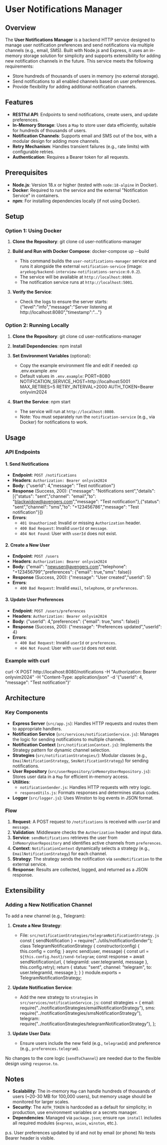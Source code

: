 # User Notifications Manager

## Overview

The **User Notifications Manager** is a backend HTTP service designed to manage user notification preferences and send notifications via multiple channels (e.g., email, SMS). Built with Node.js and Express, it uses an in-memory storage solution for simplicity and supports extensibility for adding new notification channels in the future. This service meets the following requirements:

- Store hundreds of thousands of users in memory (no external storage).
- Send notifications to all enabled channels based on user preferences.
- Provide flexibility for adding additional notification channels.

## Features

- **RESTful API**: Endpoints to send notifications, create users, and update preferences.
- **In-Memory Storage**: Uses a `Map` to store user data efficiently, suitable for hundreds of thousands of users.
- **Notification Channels**: Supports email and SMS out of the box, with a modular design for adding more channels.
- **Retry Mechanism**: Handles transient failures (e.g., rate limits) with configurable retries.
- **Authentication**: Requires a Bearer token for all requests.

## Prerequisites

- **Node.js**: Version 18.x or higher (tested with `node:18-alpine` in Docker).
- **Docker**: Required to run the service and the external "Notification Service" in containers.
- **npm**: For installing dependencies locally (if not using Docker).

## Setup

### Option 1: Using Docker
1. **Clone the Repository**:
   git clone <your-repo-url>
   cd user-notifications-manager

2. **Build and Run with Docker Compose**:
   docker-compose up --build
   - This command builds the `user-notifications-manager` service and runs it alongside the external `notification-service` (image: `aryekog/backend-interview-notifications-service:0.0.2`).
   - The service will be available at `http://localhost:8080`.
   - The notification service runs at `http://localhost:5001`.

3. **Verify the Service**:
   - Check the logs to ensure the server starts:
     {"level":"info","message":"Server listening at http://localhost:8080","timestamp":"..."}

### Option 2: Running Locally
1. **Clone the Repository**:
   git clone <your-repo-url>
   cd user-notifications-manager

2. **Install Dependencies**:
   npm install

3. **Set Environment Variables** (optional):
   - Copy the example environment file and edit if needed:
     cp .env.example .env
   - Default values in `.env.example`:
     PORT=8080
     NOTIFICATION_SERVICE_HOST=http://localhost:5001
     MAX_RETRIES=5
     RETRY_INTERVAL=2000
     AUTH_TOKEN=Bearer onlyvim2024

4. **Start the Service**:
   npm start
   - The service will run at `http://localhost:8080`.
   - Note: You must separately run the `notification-service` (e.g., via Docker) for notifications to work.

## Usage

### API Endpoints

#### 1. Send Notifications
- **Endpoint**: `POST /notifications`
- **Headers**: `Authorization: Bearer onlyvim2024`
- **Body**:
  {"userId": 4,"message": "Test notification"}
- **Response** (Success, 200):
  {"message": "Notifications sent","details": [{"status": "sent","channel": "email","to": "blackwidow@avengers.com","message": "Test notification"},{"status": "sent","channel": "sms","to": "+123456786","message": "Test notification"}]}
- **Errors**:
  - `401 Unauthorized`: Invalid or missing `Authorization` header.
  - `400 Bad Request`: Invalid `userId` or `message`.
  - `404 Not Found`: User with `userId` does not exist.

#### 2. Create a New User
- **Endpoint**: `POST /users`
- **Headers**: `Authorization: Bearer onlyvim2024`
- **Body**:
  {"email": "newuser@avengers.com","telephone": "+123456799","preferences": {"email": true,"sms": false}}
- **Response** (Success, 200):
  {"message": "User created","userId": 5}
- **Errors**:
  - `400 Bad Request`: Invalid `email`, `telephone`, or `preferences`.

#### 3. Update User Preferences
- **Endpoint**: `POST /users/preferences`
- **Headers**: `Authorization: Bearer onlyvim2024`
- **Body**:
  {"userId": 4,"preferences": {"email": true,"sms": false}}
- **Response** (Success, 200):
  {"message": "Preferences updated","userId": 4}
- **Errors**:
  - `400 Bad Request`: Invalid `userId` or `preferences`.
  - `404 Not Found`: User with `userId` does not exist.

### Example with curl
curl -X POST http://localhost:8080/notifications -H "Authorization: Bearer onlyvim2024" -H "Content-Type: application/json" -d '{"userId": 4, "message": "Test notification"}'

## Architecture

### Key Components
- **Express Server** (`src/app.js`): Handles HTTP requests and routes them to appropriate handlers.
- **Notification Service** (`src/services/notificationService.js`): Manages the logic for sending notifications to multiple channels.
- **Notification Context** (`src/notificationContext.js`): Implements the Strategy pattern for dynamic channel selection.
- **Strategies** (`src/notificationStrategies/`): Modular classes (e.g., `EmailNotificationStrategy`, `SmsNotificationStrategy`) for sending notifications.
- **User Repository** (`src/userRepository/inMemoryUserRepository.js`): Stores user data in a `Map` for efficient in-memory access.
- **Utilities**:
  - `notificationSender.js`: Handles HTTP requests with retry logic.
  - `responseUtils.js`: Formats responses and determines status codes.
- **Logger** (`src/logger.js`): Uses Winston to log events in JSON format.

### Flow
1. **Request**: A POST request to `/notifications` is received with `userId` and `message`.
2. **Validation**: Middleware checks the `Authorization` header and input data.
3. **Service**: `sendNotifications` retrieves the user from `InMemoryUserRepository` and identifies active channels from `preferences`.
4. **Context**: `NotificationContext` dynamically selects a strategy (e.g., `EmailNotificationStrategy`) for each channel.
5. **Strategy**: The strategy sends the notification via `sendNotification` to the external service.
6. **Response**: Results are collected, logged, and returned as a JSON response.

## Extensibility

### Adding a New Notification Channel
To add a new channel (e.g., Telegram):
1. **Create a New Strategy**:
   - File: `src/notificationStrategies/telegramNotificationStrategy.js`
   const { sendNotification } = require("../utils/notificationSender");
   class TelegramNotificationStrategy {
       constructor(config) {
           this.config = config;
       }
       async send(user, message) {
           const url = `${this.config.host}/send-telegram`;
           const response = await sendNotification(url, { telegramId: user.telegramId, message }, this.config.retry);
           return { status: "sent", channel: "telegram", to: user.telegramId, message };
       }
   }
   module.exports = TelegramNotificationStrategy;

2. **Update Notification Service**:
   - Add the new strategy to `strategies` in `src/services/notificationService.js`:
     const strategies = {
         email: require("../notificationStrategies/emailNotificationStrategy"),
         sms: require("../notificationStrategies/smsNotificationStrategy"),
         telegram: require("../notificationStrategies/telegramNotificationStrategy"),
     };

3. **Update User Data**:
   - Ensure users include the new field (e.g., `telegramId`) and preference (e.g., `preferences.telegram`).

No changes to the core logic (`sendToChannel`) are needed due to the flexible design using `response.to`.

## Notes
- **Scalability**: The in-memory `Map` can handle hundreds of thousands of users (~20-30 MB for 100,000 users), but memory usage should be monitored for larger scales.
- **Security**: The `AUTH_TOKEN` is hardcoded as a default for simplicity; in production, use environment variables or a secrets manager.
- **Dependencies**: Managed via `package.json`; ensure `npm install` includes all required modules (`express`, `axios`, `winston`, etc.).


p.s.
User preferences updated by id and not by email (or phone)
No tests
Bearer header is visible.
